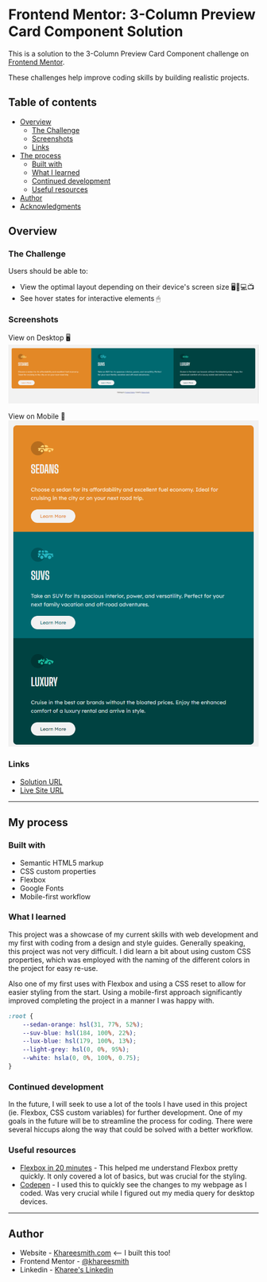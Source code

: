 # Frontend Mentor: 3-Column Preview Card Component Solution

This is a solution to the 3-Column Preview Card Component challenge on [Frontend Mentor](https://www.frontendmentor.io/challenges/3column-preview-card-component-pH92eAR2-).

These challenges help improve coding skills by building realistic projects. 

## Table of contents

- [Overview](#overview)
  - [The Challenge](#the-challenge)
  - [Screenshots](#screenshots)
  - [Links](#links)
- [The process](#my-process)
  - [Built with](#built-with)
  - [What I learned](#what-i-learned)
  - [Continued development](#continued-development)
  - [Useful resources](#useful-resources)
- [Author](#author)
- [Acknowledgments](#acknowledgments)


## Overview

### The Challenge

Users should be able to:

- View the optimal layout depending on their device's screen size 🖥📱💻📺
- See hover states for interactive elements 🖱

### Screenshots
View on Desktop 🖥
![](images/desktop-screen.png)

View on Mobile 📱
![](images/mobile-screen.png)

### Links

- [Solution URL](https://www.frontendmentor.io/solutions/3column-preview-card-solution-5pbYaaLXa)
- [Live Site URL](https://khareesmith.github.io/FEM_3-Card-Component/)
---
## My process

### Built with

- Semantic HTML5 markup
- CSS custom properties
- Flexbox
- Google Fonts
- Mobile-first workflow

### What I learned

This project was a showcase of my current skills with web development and my first with coding from a design and style guides. Generally speaking, this project was not very difficult. I did learn a bit about using custom CSS properties, which was employed with the naming of the different colors in the project for easy re-use.

Also one of my first uses with Flexbox and using a CSS reset to allow for easier styling from the start. Using a mobile-first approach significantly improved completing the project in a manner I was happy with.

```css
:root {
    --sedan-orange: hsl(31, 77%, 52%);
    --suv-blue: hsl(184, 100%, 22%);
    --lux-blue: hsl(179, 100%, 13%);
    --light-grey: hsl(0, 0%, 95%);
    --white: hsla(0, 0%, 100%, 0.75);
}
```

### Continued development

In the future, I will seek to use a lot of the tools I have used in this project (ie. Flexbox, CSS custom variables) for further development. One of my goals in the future will be to streamline the process for coding. There were several hiccups along the way that could be solved with a better workflow.

### Useful resources

- [Flexbox in 20 minutes](https://www.youtube.com/watch?v=JJSoEo8JSnc&t=1018s) - This helped me understand Flexbox pretty quickly. It only covered a lot of basics, but was crucial for the styling.
- [Codepen](https://codepen.io) - I used this to quickly see the changes to my webpage as I coded. Was very crucial while I figured out my media query for desktop devices.

---

## Author

- Website - [Khareesmith.com](http://khareesmith.com) <-- I built this too!
- Frontend Mentor - [@khareesmith](https://www.frontendmentor.io/profile/yourusername) 
- Linkedin - [Kharee's Linkedin](https://www.linkedin.com/in/khareesmith/)

